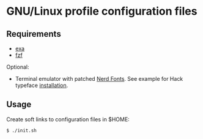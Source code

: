 # GNU/Linux profile configuration files

## Requirements

- [exa](https://github.com/ogham/exa)
- [fzf](https://github.com/junegunn/fzf)

Optional:

- Terminal emulator with patched [Nerd Fonts](https://github.com/ryanoasis/nerd-fonts).
  See example for Hack typeface [installation](https://github.com/ryanoasis/nerd-fonts/tree/master/patched-fonts/Hack#linux).

## Usage

Create soft links to configuration files in $HOME:

```console
$ ./init.sh
```

